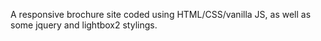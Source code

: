 A responsive brochure site coded using HTML/CSS/vanilla JS, as well as some jquery and lightbox2 stylings.
